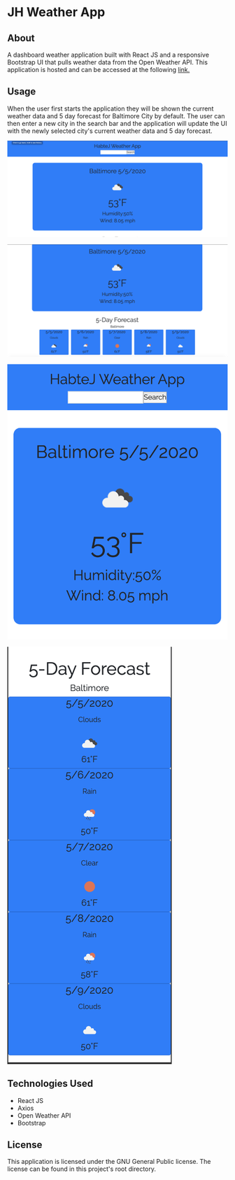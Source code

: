 # JH Weather App


## About
A dashboard weather application built with React JS and a responsive Bootstrap UI that pulls weather data from the Open Weather API. 
This application is hosted and can be accessed at the following [link.](https://jhweather.netlify.app/)

## Usage
When the user first starts the application they will be shown the current weather data and 5 day forecast for Baltimore City by default. The user can then enter a new city in the search bar and the application will update the UI with the newly selected city's current weather data and 5 day forecast.

![Desktop View 1](./src/img/wide1.png)

![Desktop View 2](./src/img/wide2.png)

![Mobile View 1](./src/img/mobile1.png)

![Mobile View 2](./src/img/mobile2.png)

## Technologies Used
* React JS
* Axios
* Open Weather API
* Bootstrap

## License

This application is licensed under the GNU General Public license. The license can be found in this project's root directory.
